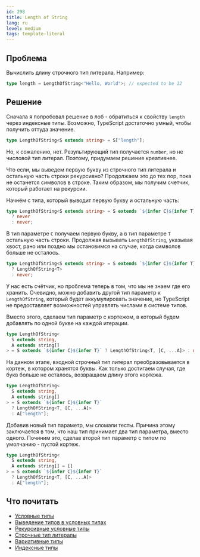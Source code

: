 ```yaml
---
id: 298
title: Length of String
lang: ru
level: medium
tags: template-literal
---
```


## Проблема

Вычислить длину строчного тип литерала.
Например:

```typescript
type length = LengthOfString<"Hello, World">; // expected to be 12
```

## Решение

Сначала я попробовал решение в лоб - обратиться к свойству `length` через индексные типы.
Возможно, TypeScript достаточно умный, чтобы получить оттуда значение.

```typescript
type LengthOfString<S extends string> = S["length"];
```

Но, к сожалению, нет.
Результирующий тип получается `number`, но не числовой тип литерал.
Поэтому, придумаем решение креативнее.

Что если, мы выведем первую букву из строчного тип литерала и остальную часть строки рекурсивно?
Продолжаем это до тех пор, пока не останется символов в строке.
Таким образом, мы получим счетчик, который работает на рекурсии.

Начнём с типа, который выводит первую букву и остальную часть:

```typescript
type LengthOfString<S extends string> = S extends `${infer C}${infer T}`
  ? never
  : never;
```

В тип параметре `C` получаем первую букву, а в тип параметре `T` остальную часть строки.
Продолжая вызывать `LengthOfString`, указывая хвост, рано или поздно мы остановимся на случае, когда символов больше не осталось.

```typescript
type LengthOfString<S extends string> = S extends `${infer C}${infer T}`
  ? LengthOfString<T>
  : never;
```

У нас есть счётчик, но проблема теперь в том, что мы не знаем где его хранить.
Очевидно, можно добавить другой тип параметр к `LengthOfString`, который будет аккумулировать значение, но TypeScript не предоставляет возможностей управлять числами в системе типов.

Вместо этого, сделаем тип параметр с кортежом, в который будем добавлять по одной букве на каждой итерации.

```typescript
type LengthOfString<
  S extends string,
  A extends string[]
> = S extends `${infer C}${infer T}` ? LengthOfString<T, [C, ...A]> : never;
```

На данном этапе, входной строчный тип литерал преобразовывается в кортеж, в котором хранятся буквы.
Как только достигаем случая, где букв больше не осталось, возвращаем длину этого кортежа.

```typescript
type LengthOfString<
  S extends string,
  A extends string[]
> = S extends `${infer C}${infer T}`
  ? LengthOfString<T, [C, ...A]>
  : A["length"];
```

Добавив новый тип параметр, мы сломали тесты.
Причина этому заключается в том, что наш тип принимает два тип параметра, вместо одного.
Починим это, сделав второй тип параметр с типом по умолчанию - пустой кортеж.

```typescript
type LengthOfString<
  S extends string,
  A extends string[] = []
> = S extends `${infer C}${infer T}`
  ? LengthOfString<T, [C, ...A]>
  : A["length"];
```

## Что почитать

- [Условные типы](https://www.typescriptlang.org/docs/handbook/2/conditional-types.html)
- [Выведение типов в условных типах](https://www.typescriptlang.org/docs/handbook/2/conditional-types.html#inferring-within-conditional-types)
- [Рекурсивные условные типы](https://www.typescriptlang.org/docs/handbook/release-notes/typescript-4-1.html#recursive-conditional-types)
- [Строчные тип литералы](https://www.typescriptlang.org/docs/handbook/release-notes/typescript-4-1.html#template-literal-types)
- [Вариативные типы](https://www.typescriptlang.org/docs/handbook/release-notes/typescript-4-0.html#variadic-tuple-types)
- [Индексные типы](https://www.typescriptlang.org/docs/handbook/2/indexed-access-types.html)
